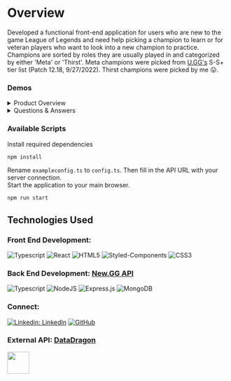 # Overview

Developed a functional front-end application for users who are new to the game League of Legends and need help picking a champion to learn or for veteran players who want to look into a new champion to practice. Champions are sorted by roles they are usually played in and categorized by either 'Meta' or 'Thirst'. Meta champions were picked from [U.GG's](https://u.gg/lol/mid-lane-tier-list?rank=overall) S-S+ tier list (Patch 12.18, 9/27/2022). Thirst champions were picked by me 😛.

### Demos

<details><summary>Product Overview</summary>
 
 ![select](https://user-images.githubusercontent.com/107714292/193191464-1ea01447-73a0-48c7-ad98-ea6f2b96e5d2.gif)

</details>

<details><summary>Questions & Answers</summary>
  
![champ](https://user-images.githubusercontent.com/107714292/193191473-d3357da3-866f-48dd-b4bc-30e6580ce374.gif)

</details>

### Available Scripts

Install required dependencies
```sh
npm install
```

Rename `exampleconfig.ts` to `config.ts`. Then fill in the API URL with your server connection.\
Start the application to your main browser.
```sh
npm run start
```

## Technologies Used

### Front End Development:

![Typescript](https://img.shields.io/badge/TypeScript-007ACC?style=for-the-badge&logo=typescript&logoColor=white)
![React](https://img.shields.io/badge/react-%2320232a.svg?style=for-the-badge&logo=react&logoColor=%2361DAFB)
![HTML5](https://img.shields.io/badge/html5-%23E34F26.svg?style=for-the-badge&logo=html5&logoColor=white)
![Styled-Components](https://img.shields.io/badge/styled--components-DB7093?style=for-the-badge&logo=styled-components&logoColor=white)
![CSS3](https://img.shields.io/badge/css3-%231572B6.svg?style=for-the-badge&logo=css3&logoColor=white)

### Back End Development: [New.GG API](https://github.com/brianpham97/New.GG-Data)

![Typescript](https://img.shields.io/badge/TypeScript-007ACC?style=for-the-badge&logo=typescript&logoColor=white)
![NodeJS](https://img.shields.io/badge/node.js-6DA55F?style=for-the-badge&logo=node.js&logoColor=white)
![Express.js](https://img.shields.io/badge/express.js-%23404d59.svg?style=for-the-badge&logo=express&logoColor=%2361DAFB)
![MongoDB](https://img.shields.io/badge/MongoDB-%234ea94b.svg?style=for-the-badge&logo=mongodb&logoColor=white)

### Connect:

[![Linkedin: LinkedIn](https://img.shields.io/badge/linkedin-%230077B5.svg?style=for-the-badge&logo=linkedin&logoColor=white&link=https://www.linkedin.com/in/lbrian-phaml/)](https://www.linkedin.com/in/lbrian-phaml/)
[![GitHub](https://img.shields.io/badge/github-%23121011.svg?style=for-the-badge&logo=github&logoColor=white&link=https://github.com/brianpham97)](https://github.com/brianpham97)

### External API: [DataDragon](https://developer.riotgames.com/docs/lol)
<img src="https://user-images.githubusercontent.com/107714292/193166997-d19aff29-67e0-427e-9c1c-291d2cb89e2b.png" width="50" height="50">
